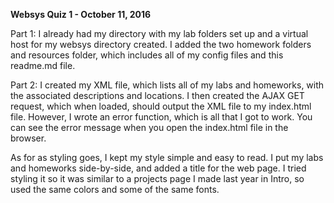 **Websys Quiz 1 - October 11, 2016**

Part 1: I already had my directory with my lab folders set up and a virtual host for my websys directory created. I added the two homework folders and resources folder, which includes all of my config files and this readme.md file.

Part 2: I created my XML file, which lists all of my labs and homeworks, with the associated descriptions and locations. I then created the AJAX GET request, which when loaded, should output the XML file to my index.html file. However, I wrote an error function, which is all that I got to work. You can see the error message when you open the index.html file in the browser.

As for as styling goes, I kept my style simple and easy to read. I put my labs and homeworks side-by-side, and added a title for the web page. I tried styling it so it was similar to a projects page I made last year in Intro, so used the same colors and some of the same fonts.